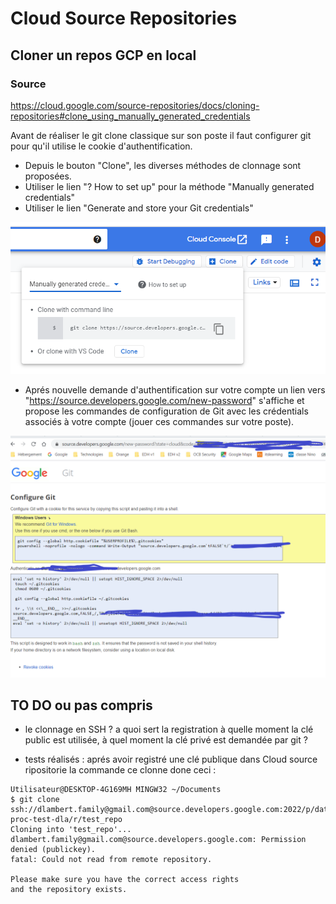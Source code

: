 # Cloud Source Repositories 

## Cloner un repos GCP en local
### Source
https://cloud.google.com/source-repositories/docs/cloning-repositories#clone_using_manually_generated_credentials

Avant de réaliser le git clone classique sur son poste il faut configurer git pour qu'il utilise le cookie d'authentification.

- Depuis le bouton "Clone", les diverses méthodes de clonnage sont proposées. 
- Utiliser le lien "? How to set up" pour la méthode "Manually generated credentials"
- Utiliser le lien "Generate and store your Git credentials"

![](https://github.com/Dominique-Lambert-GCP-Perso/mysmallcompany/blob/master/GCP/Cloud%20Source%20Repositories/Manually%20generate%20credential%20to%20git.PNG) 

- Aprés nouvelle demande d'authentification sur votre compte un lien vers "https://source.developers.google.com/new-password" s'affiche et propose les commandes de configuration de Git avec les crédentials associés à votre compte (jouer ces commandes sur votre poste).

![](https://github.com/Dominique-Lambert-GCP-Perso/mysmallcompany/blob/master/GCP/Cloud%20Source%20Repositories/Git%20Credentials.PNG)

## TO DO ou pas compris
- le clonnage en SSH ? a quoi sert la registration à quelle moment la clé public est utilisée, à quel moment la clé privé est demandée par git ?

- tests réalisés : aprés avoir registré une clé publique dans Cloud source ripositorie la commande ce clonne done ceci :

```Shell
Utilisateur@DESKTOP-4G169MH MINGW32 ~/Documents
$ git clone ssh://dlambert.family@gmail.com@source.developers.google.com:2022/p/data-proc-test-dla/r/test_repo
Cloning into 'test_repo'...
dlambert.family@gmail.com@source.developers.google.com: Permission denied (publickey).
fatal: Could not read from remote repository.

Please make sure you have the correct access rights
and the repository exists.
```
